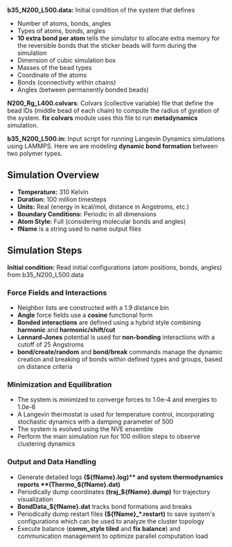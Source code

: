 **b35_N200_L500.data:**  Initial condition of the system that defines 
- Number of atoms, bonds, angles
- Types of atoms, bonds, angles
- **10 extra bond per atom** tells the simulator to allocate extra memory for the reversible bonds that the sticker beads will form during the simulation
- Dimension of cubic simulation box
- Masses of the bead types
- Coordinate of the atoms
- Bonds (connectivity within chains)
- Angles (between permanently bonded beads)


**N200_Rg_L400.colvars**: Colvars (collective variable) file that define the bead IDs (middle bead of each chain) to compute the radius of gyration of the system. **fix colvars** module uses this file to run **metadynamics** simulation. 


**b35_N200_L500.in:** Input script for running Langevin Dynamics simulations using LAMMPS. Here we are modeling __dynamic bond formation__ between two polymer types.


## Simulation Overview
- **Temperature:** 310 Kelvin
- **Duration:** 100 million timesteps
- **Units:** Real (energy in kcal/mol, distance in Angstroms, etc.)
- **Boundary Conditions:** Periodic in all dimensions
- **Atom Style:** Full (considering molecular bonds and angles)
- **fName** is a string used to name output files

## Simulation Steps

**Initial condition:** Read initial configurations (atom positions, bonds, angles) from b35_N200_L500.data

### Force Fields and Interactions
- Neighbor lists are constructed with a 1.9 distance bin
- **Angle** force fields use a **cosine** functional form
- **Bonded interactions** are defined using a hybrid style combining **harmonic** and **harmonic/shift/cut**
- **Lennard-Jones** potential is used for **non-bonding** interactions with a cutoff of 25 Angstroms
- **bond/create/random** and **bond/break** commands manage the dynamic creation and breaking of bonds within defined types and groups, based on distance criteria

### Minimization and Equilibration

- The system is minimized to converge forces to 1.0e-4 and energies to 1.0e-6
- A Langevin thermostat is used for temperature control, incorporating stochastic dynamics with a damping parameter of 500
- The system is evolved using the NVE ensemble
- Perform the main simulation run for 100 million steps to observe clustering dynamics

### Output and Data Handling

- Generate detailed logs  **(${fName}.log)** and system thermodynamics reports **(Thermo_${fName}.dat)** 
- Periodically dump coordinates **(traj_${fName}.dump)** for trajectory visualization
- **BondData_${fName}.dat** tracks bond formations and breaks
- Periodically dump restart files **(${fName}_*.restart)** to save system's configurations which can be used to analyze the cluster topology 
- Execute balance (**comm_style tiled** and **fix balance**) and communication management to optimize parallel computation load
